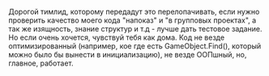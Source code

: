 Дорогой тимлид, которому передадут это перелопачивать, если нужно проверить качество моего кода "напоказ" и "в групповых проектах",
а так же изящность, знание структур и т.д - лучше дать тестовое задание. Но если очень хочется, чувствуй тебя как дома.
Код не везде оптимизированный (например, кое где есть GameObject.Find(), который можно было бы вынести в инициализацию), не везде ООПшный, но, главное, работает.
